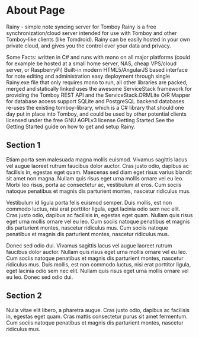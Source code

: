 # About Page


Rainy - simple note syncing server for Tomboy
Rainy is a free synchronization/cloud server intended for use with Tomboy and other Tomboy-like clients (like Tomdroid). Rainy can be easily hosted in your own private cloud, and gives you the control over your data and privacy.

Some Facts:
written in C# and runs with mono on all major platforms (could for example be hosted at a small home server, NAS, cheap VPS/cloud server, or RaspberryPi)
Built-in modern HTML5/AngularJS based interface for note editing and administration
easy deployment through single Rainy.exe file that only requires mono to run, all other libraries are packed, merged and statically linked
uses the awesome ServiceStack framework for providing the Tomboy REST API and the ServiceStack.ORMLite O/R Mapper for database access
support SQLite and PostgreSQL backend databases
re-uses the existing tomboy-library, which is a C# library that should one day put in place into Tomboy, and could be used by other potential clients
licensed under the free GNU AGPLv3 license
Getting Started
See the Getting Started guide on how to get and setup Rainy.


## Section 1

Etiam porta sem malesuada magna mollis euismod. Vivamus sagittis lacus vel augue laoreet rutrum faucibus dolor auctor. Cras justo odio, dapibus ac facilisis in, egestas eget quam. Maecenas sed diam eget risus varius blandit sit amet non magna. Nullam quis risus eget urna mollis ornare vel eu leo. Morbi leo risus, porta ac consectetur ac, vestibulum at eros. Cum sociis natoque penatibus et magnis dis parturient montes, nascetur ridiculus mus.

Vestibulum id ligula porta felis euismod semper. Duis mollis, est non commodo luctus, nisi erat porttitor ligula, eget lacinia odio sem nec elit. Cras justo odio, dapibus ac facilisis in, egestas eget quam. Nullam quis risus eget urna mollis ornare vel eu leo. Cum sociis natoque penatibus et magnis dis parturient montes, nascetur ridiculus mus. Cum sociis natoque penatibus et magnis dis parturient montes, nascetur ridiculus mus.

Donec sed odio dui. Vivamus sagittis lacus vel augue laoreet rutrum faucibus dolor auctor. Nullam quis risus eget urna mollis ornare vel eu leo. Cum sociis natoque penatibus et magnis dis parturient montes, nascetur ridiculus mus. Duis mollis, est non commodo luctus, nisi erat porttitor ligula, eget lacinia odio sem nec elit. Nullam quis risus eget urna mollis ornare vel eu leo. Donec sed odio dui.


## Section 2

Nulla vitae elit libero, a pharetra augue. Cras justo odio, dapibus ac facilisis in, egestas eget quam. Cras mattis consectetur purus sit amet fermentum. Cum sociis natoque penatibus et magnis dis parturient montes, nascetur ridiculus mus.
